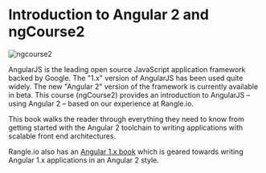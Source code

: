 # Introduction to Angular 2 and ngCourse2

![ngcourse2](./handout/images/rangular.png "Rangle + Angular = Rangular")

AngularJS is the leading open source JavaScript application framework backed by Google. The "1.x" version of AngularJS has been used quite widely. The new "Angular 2" version of the framework is currently available in beta. This course (ngCourse2) provides an introduction to AngularJS – using Angular 2 – based on our experience at Rangle.io.

This book walks the reader through everything they need to know from getting
started with the Angular 2 toolchain to writing applications with scalable
front end architectures.

Rangle.io also has an [Angular 1.x book](http://ngcourse-1.rangle.io "Rangle.io's Angular 1.x Training Material")
which is geared towards writing Angular 1.x applications in an Angular 2 style.